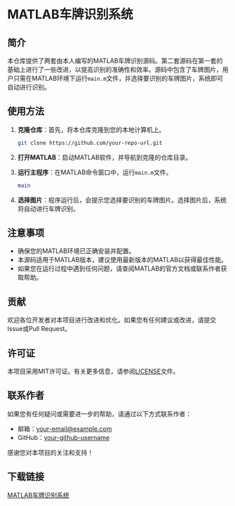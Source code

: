 # MATLAB车牌识别系统

## 简介
本仓库提供了两套由本人编写的MATLAB车牌识别源码。第二套源码在第一套的基础上进行了一些改进，以提高识别的准确性和效率。源码中包含了车牌图片，用户只需在MATLAB环境下运行`main.m`文件，并选择要识别的车牌图片，系统即可自动进行识别。

## 使用方法
1. **克隆仓库**：首先，将本仓库克隆到您的本地计算机上。
   ```bash
   git clone https://github.com/your-repo-url.git
   ```

2. **打开MATLAB**：启动MATLAB软件，并导航到克隆的仓库目录。

3. **运行主程序**：在MATLAB命令窗口中，运行`main.m`文件。
   ```matlab
   main
   ```

4. **选择图片**：程序运行后，会提示您选择要识别的车牌图片。选择图片后，系统将自动进行车牌识别。

## 注意事项
- 确保您的MATLAB环境已正确安装并配置。
- 本源码适用于MATLAB版本，建议使用最新版本的MATLAB以获得最佳性能。
- 如果您在运行过程中遇到任何问题，请查阅MATLAB的官方文档或联系作者获取帮助。

## 贡献
欢迎各位开发者对本项目进行改进和优化。如果您有任何建议或改进，请提交Issue或Pull Request。

## 许可证
本项目采用MIT许可证。有关更多信息，请参阅[LICENSE](LICENSE)文件。

## 联系作者
如果您有任何疑问或需要进一步的帮助，请通过以下方式联系作者：
- 邮箱：your-email@example.com
- GitHub：[your-github-username](https://github.com/your-github-username)

感谢您对本项目的关注和支持！

## 下载链接

[MATLAB车牌识别系统](https://pan.quark.cn/s/167c72dfc465)